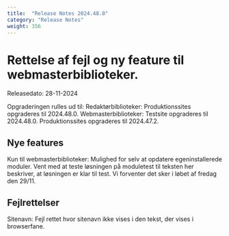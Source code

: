 ```yaml
---
title:  "Release Notes 2024.48.0"
category: "Release Notes"
weight: 356
---  
```


# Rettelse af fejl og ny feature til webmasterbiblioteker. 

Releasedato: 28-11-2024

Opgraderingen rulles ud til: 
Redaktørbiblioteker: Produktionssites opgraderes til 2024.48.0. 
Webmasterbiblioteker: Testsite opgraderes til 2024.48.0. Produktionssites opgraderes til 2024.47.2. 

## Nye features 
Kun til webmasterbiblioteker: Mulighed for selv at opdatere egeninstallerede moduler. Vent med at teste løsningen på moduletest til teksten her beskriver, at løsningen er klar til test. Vi forventer det sker i løbet af fredag den 29/11.  

## Fejlrettelser
Sitenavn: Fejl rettet hvor sitenavn ikke vises i den tekst, der vises i browserfane. 
